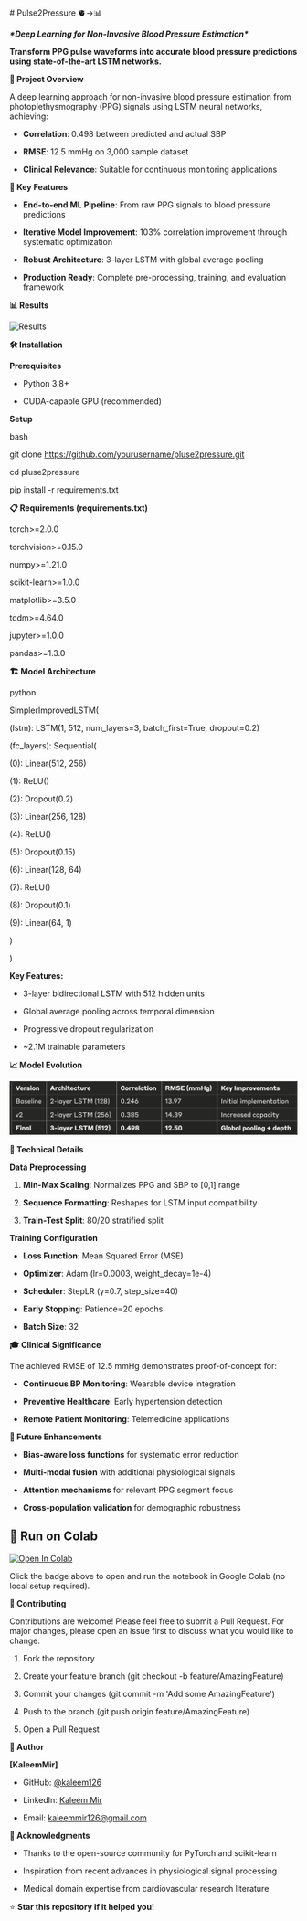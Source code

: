 \# Pulse2Pressure 🫀→📊

***\*Deep Learning for Non-Invasive Blood Pressure Estimation\****

**Transform PPG pulse waveforms into accurate blood pressure predictions
using state-of-the-art LSTM networks.**

**🎯 Project Overview**

A deep learning approach for non-invasive blood pressure estimation from
photoplethysmography (PPG) signals using LSTM neural networks,
achieving:

- **Correlation**: 0.498 between predicted and actual SBP

- **RMSE**: 12.5 mmHg on 3,000 sample dataset

- **Clinical Relevance**: Suitable for continuous monitoring
  applications

**🚀 Key Features**

- **End-to-end ML Pipeline**: From raw PPG signals to blood pressure
  predictions

- **Iterative Model Improvement**: 103% correlation improvement through
  systematic optimization

- **Robust Architecture**: 3-layer LSTM with global average pooling

- **Production Ready**: Complete pre-processing, training, and
  evaluation framework

**📊 Results**

![Results](results/plots/results.png)


**🛠️ Installation**

**Prerequisites**

- Python 3.8+

- CUDA-capable GPU (recommended)

**Setup**

bash

git clone https://github.com/yourusername/pluse2pressure.git

cd pluse2pressure

pip install -r requirements.txt

**📋 Requirements (requirements.txt)**

torch\>=2.0.0

torchvision\>=0.15.0

numpy\>=1.21.0

scikit-learn\>=1.0.0

matplotlib\>=3.5.0

tqdm\>=4.64.0

jupyter\>=1.0.0

pandas\>=1.3.0


**🏗️ Model Architecture**

python

SimplerImprovedLSTM(

(lstm): LSTM(1, 512, num_layers=3, batch_first=True, dropout=0.2)

(fc_layers): Sequential(

(0): Linear(512, 256)

(1): ReLU()

(2): Dropout(0.2)

(3): Linear(256, 128)

(4): ReLU()

(5): Dropout(0.15)

(6): Linear(128, 64)

(7): ReLU()

(8): Dropout(0.1)

(9): Linear(64, 1)

)

)

**Key Features:**

- 3-layer bidirectional LSTM with 512 hidden units

- Global average pooling across temporal dimension

- Progressive dropout regularization

- \~2.1M trainable parameters

**📈 Model Evolution**

![Model Evolution](results/ModelEvolution.png)


**🔬 Technical Details**

**Data Preprocessing**

1.  **Min-Max Scaling**: Normalizes PPG and SBP to \[0,1\] range

2.  **Sequence Formatting**: Reshapes for LSTM input compatibility

3.  **Train-Test Split**: 80/20 stratified split

**Training Configuration**

- **Loss Function**: Mean Squared Error (MSE)

- **Optimizer**: Adam (lr=0.0003, weight_decay=1e-4)

- **Scheduler**: StepLR (γ=0.7, step_size=40)

- **Early Stopping**: Patience=20 epochs

- **Batch Size**: 32

**🎓 Clinical Significance**

The achieved RMSE of 12.5 mmHg demonstrates proof-of-concept for:

- **Continuous BP Monitoring**: Wearable device integration

- **Preventive Healthcare**: Early hypertension detection

- **Remote Patient Monitoring**: Telemedicine applications

**🚧 Future Enhancements**

- **Bias-aware loss functions** for systematic error reduction

- **Multi-modal fusion** with additional physiological signals

- **Attention mechanisms** for relevant PPG segment focus

- **Cross-population validation** for demographic robustness

## 🚀 Run on Colab

[![Open In Colab](https://colab.research.google.com/assets/colab-badge.svg)](https://colab.research.google.com/github/kaleem126/pulse2pressure/blob/master/notebooks/Pluse2Pressure1.ipynb)

Click the badge above to open and run the notebook in Google Colab (no local setup required).


**🤝 Contributing**

Contributions are welcome! Please feel free to submit a Pull Request.
For major changes, please open an issue first to discuss what you would
like to change.

1.  Fork the repository

2.  Create your feature branch (git checkout -b feature/AmazingFeature)

3.  Commit your changes (git commit -m \'Add some AmazingFeature\')

4.  Push to the branch (git push origin feature/AmazingFeature)

5.  Open a Pull Request


**👤 Author**

**\[KaleemMir\]**

- GitHub: [\@kaleem126](https://github.com/kaleem126)

- LinkedIn: [Kaleem
  Mir](https://www.linkedin.com/in/kaleem-mir-bb5a2828a/)

- Email: kaleemmir126@gmail.com

**🙏 Acknowledgments**

- Thanks to the open-source community for PyTorch and scikit-learn

- Inspiration from recent advances in physiological signal processing

- Medical domain expertise from cardiovascular research literature

⭐ **Star this repository if it helped you!**
